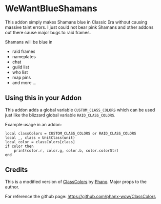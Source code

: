 # WeWantBlueShamans

This addon simply makes Shamans blue in Classic Era without causing massive taint errors.
I just could not bear pink Shamans and other addons out there cause major bugs to raid frames.

Shamans will be blue in

- raid frames
- nameplates
- chat
- guild list
- who list
- map pins
- and more ...

## Using this in your Addon

This addon adds a global variable `CUSTOM_CLASS_COLORS` which can be used just like the blizzard global variable `RAID_CLASS_COLORS`.

Example usage in an addon:
```
local classColors = CUSTOM_CLASS_COLORS or RAID_CLASS_COLORS
local _, class = UnitClass(unit)
local color = classColors[class]
if color then
    print(color.r, color.g, color.b, color.colorStr)
end
```

## Credits

This is a modified version of [ClassColors](https://www.curseforge.com/wow/addons/classcolors) by [Phanx](https://www.curseforge.com/members/phanxaddons/projects). Major props to the author.

For reference the github page: https://github.com/phanx-wow/ClassColors